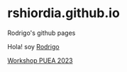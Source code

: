 # rshiordia.github.io
Rodrigo's github pages

Hola! soy [Rodrigo](https://instagram.com/rshiordia)

[Workshop PUEA 2023](/index.html)
